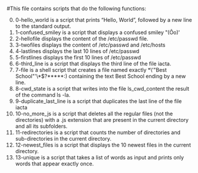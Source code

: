 #This file contains scripts that do the following functions:

0. 0-hello_world is a script that prints “Hello, World”, followed by a new line to the standard output.
1. 1-confused_smiley is a script that displays a confused smiley "(Ôo)'
2. 2-hellofile displays the content of the /etc/passwd file.
3. 3-twofiles displays the content of /etc/passwd and /etc/hosts
4. 4-lastlines displays the last 10 lines of /etc/passwd
5. 5-firstlines displays the first 10 lines of /etc/passwd
6. 6-third_line is a script that displays the third line of the file iacta.
7. 7-file is a shell script that creates a file named exactly \*\\'"Best School"\'\\*$\?\*\*\*\*\*:) containing the text Best School ending by a new line.
8. 8-cwd_state is a script that writes into the file ls_cwd_content the result of the command ls -la.
9. 9-duplicate_last_line is a script that duplicates the last line of the file iacta
10. 10-no_more_js  is a script that deletes all the regular files (not the directories) with a .js extension that are present in the current directory and all its subfolders.
11. 11-redirectories is a script that counts the number of directories and sub-directories in the current directory.
12. 12-newest_files is a script that displays the 10 newest files in the current directory.
13. 13-unique is a script that takes a list of words as input and prints only words that appear exactly once.
